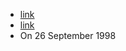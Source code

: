 - [link](https://en.wikipedia.org/wiki/Gornje_Obrinje_massacre)
- [link](https://web.archive.org/web/20070513123759/http://hrw.org/english/docs/1998/12/11/serbia1478.htm)
- On 26 September 1998